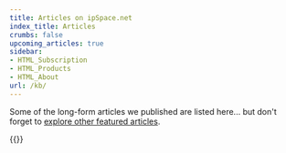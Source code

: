 ```yaml
---
title: Articles on ipSpace.net
index_title: Articles
crumbs: false
upcoming_articles: true
sidebar:
- HTML_Subscription
- HTML_Products
- HTML_About
url: /kb/
---
```

Some of the long-form articles we published are listed here... but don't forget to
[explore other featured articles](https://www.ipSpace.net/Articles).

{{<kb-toc>}}
